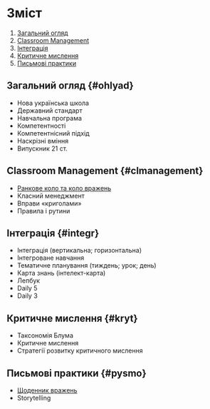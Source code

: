 # Зміст

1. [Загальний огляд](#ohlyad)
2. [Classroom Management](#clmanagement)
3. [Інтеграція](#integr)
4. [Критичне мислення](#kryt)
5. [Письмові практики](#pysmo)

## Загальний огляд {#ohlyad}

* Нова українська школа
* Державний стандарт
* Навчальна програма
* Компетентності
* Компетентнісний підхід
* Наскрізні вміння
* Випускник 21 ст.

## Classroom Management {#clmanagement}

* [Ранкове коло та коло вражень](2/kolo.md)
* Класний менеджмент
* Вправи «криголами»
* Правила і рутини

## Інтеграція {#integr}

* Інтеграція (вертикальна; горизонтальна)
* Інтегроване навчання
* Тематичне планування  (тиждень; урок; день)
* Карта знань (інтелект-карта)
* Лепбук
* Daily 5
* Daily 3

## Критичне мислення {#kryt}

* Таксономія Блума
* Критичне мислення
* Стратегії розвитку критичного мислення

## Письмові практики {#pysmo}

* [Щоденник вражень](5/shodennyk-vrazhen.md)
* Storytelling